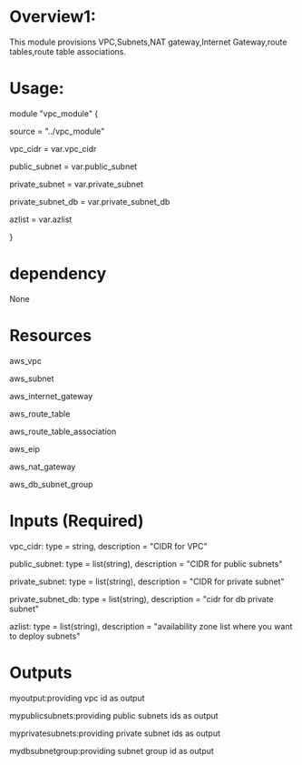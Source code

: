 Overview1:
========

This module provisions VPC,Subnets,NAT gateway,Internet Gateway,route tables,route table associations.

Usage:
======
module "vpc_module" {

  source            = "../vpc_module"
  
  vpc_cidr          = var.vpc_cidr
  
  public_subnet     = var.public_subnet
  
  private_subnet    = var.private_subnet
  
  private_subnet_db = var.private_subnet_db
  
  azlist            = var.azlist
  
}




dependency
=========
None

Resources
=========
aws_vpc

aws_subnet

aws_internet_gateway

aws_route_table

aws_route_table_association

aws_eip

aws_nat_gateway

aws_db_subnet_group



Inputs (Required)
================

vpc_cidr:
type = string,
description = "CIDR for VPC"

public_subnet:
type = list(string),
description = "CIDR for public subnets"


private_subnet:
type = list(string),
description = "CIDR for private subnet"


private_subnet_db:
type = list(string),
description = "cidr for db private subnet"


azlist:
type = list(string),
description = "availability zone list where you want to deploy subnets"





Outputs
========
myoutput:providing vpc id as output

mypublicsubnets:providing public subnets ids as output

myprivatesubnets:providing private subnet ids as output

mydbsubnetgroup:providing subnet group id as output


